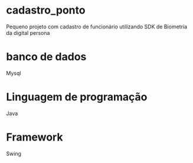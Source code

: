 # cadastro_ponto
Pequeno projeto com cadastro de funcionário utilizando SDK de Biometria da digital persona

# banco de dados
Mysql

# Linguagem de programação
Java

# Framework
Swing
